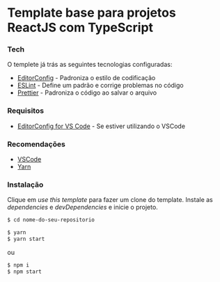 # Template base para projetos ReactJS com TypeScript

### Tech

O templete já trás as seguintes tecnologias configuradas:

* [EditorConfig](https://editorconfig.org/) - Padroniza o estilo de codificação
* [ESLint](https://eslint.org/) - Define um padrão e corrige problemas no código
* [Prettier](https://prettier.io/) - Padroniza o código ao salvar o arquivo

### Requisitos

* [EditorConfig for VS Code](https://marketplace.visualstudio.com/items?itemName=EditorConfig.EditorConfig) - Se estiver utilizando o VSCode

### Recomendações

* [VSCode](https://code.visualstudio.com/)
* [Yarn](https://yarnpkg.com/)

### Instalação

Clique em *use this template* para fazer um clone do template.
Instale as *dependencies* e *devDependencies* e inicie o projeto.

```sh
$ cd nome-do-seu-repositorio
```
```sh
$ yarn
$ yarn start
```
ou
```sh
$ npm i
$ npm start
```
